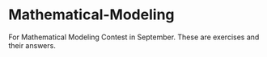 # Mathematical-Modeling
For Mathematical Modeling Contest in September. These are exercises and their answers.
